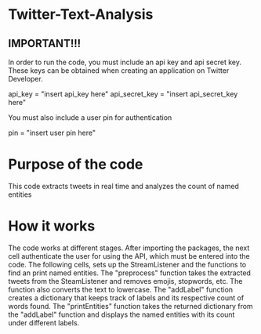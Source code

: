 # Twitter-Text-Analysis

## IMPORTANT!!!
In order to run the code, you must include an api key and api secret key. These keys can be obtained when creating an application on Twitter Developer. 

api_key = "insert api_key here"
api_secret_key = "insert api_secret_key here"

You must also include a user pin for authentication

pin = "insert user pin here"

# Purpose of the code
This code extracts tweets in real time and analyzes the count of named entities

# How it works
The code works at different stages. After importing the packages, the next cell authenticate the user for using the API, which must be entered into the code. The following cells, sets up the StreamListener and the functions to find an print named entities. The "preprocess" function takes the extracted tweets from the SteamListener and removes emojis, stopwords, etc. The function also converts the text to lowercase. The "addLabel" function creates a dictionary that keeps track of labels and its respective count of words found. The "printEntities" function takes the returned dictionary from the "addLabel" function and displays the named entities with its count under different labels.
